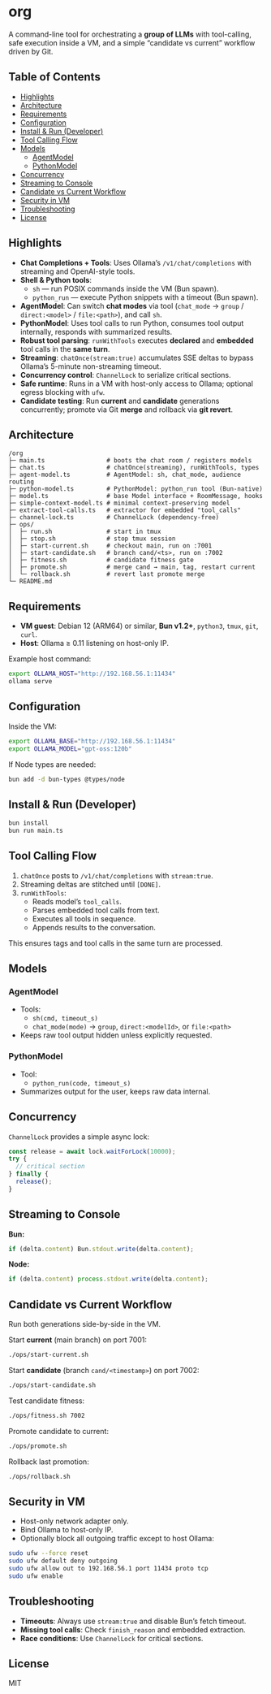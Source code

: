 # org

A command-line tool for orchestrating a **group of LLMs** with tool-calling, safe execution inside a VM, and a simple “candidate vs current” workflow driven by Git.

## Table of Contents
- [Highlights](#highlights)
- [Architecture](#architecture)
- [Requirements](#requirements)
- [Configuration](#configuration)
- [Install & Run (Developer)](#install--run-developer)
- [Tool Calling Flow](#tool-calling-flow)
- [Models](#models)
  - [AgentModel](#agentmodel)
  - [PythonModel](#pythonmodel)
- [Concurrency](#concurrency)
- [Streaming to Console](#streaming-to-console)
- [Candidate vs Current Workflow](#candidate-vs-current-workflow)
- [Security in VM](#security-in-vm)
- [Troubleshooting](#troubleshooting)
- [License](#license)

## Highlights

- **Chat Completions + Tools**: Uses Ollama’s `/v1/chat/completions` with streaming and OpenAI-style tools.
- **Shell & Python tools**:  
  - `sh` — run POSIX commands inside the VM (Bun spawn).  
  - `python_run` — execute Python snippets with a timeout (Bun spawn).
- **AgentModel**: Can switch **chat modes** via tool (`chat_mode` → `group` / `direct:<model>` / `file:<path>`), and call `sh`.
- **PythonModel**: Uses tool calls to run Python, consumes tool output internally, responds with summarized results.
- **Robust tool parsing**: `runWithTools` executes **declared** and **embedded** tool calls in the **same turn**.
- **Streaming**: `chatOnce(stream:true)` accumulates SSE deltas to bypass Ollama’s 5-minute non-streaming timeout.
- **Concurrency control**: `ChannelLock` to serialize critical sections.
- **Safe runtime**: Runs in a VM with host-only access to Ollama; optional egress blocking with `ufw`.
- **Candidate testing**: Run **current** and **candidate** generations concurrently; promote via Git **merge** and rollback via **git revert**.

## Architecture

```
/org
├─ main.ts                 # boots the chat room / registers models
├─ chat.ts                 # chatOnce(streaming), runWithTools, types
├─ agent-model.ts          # AgentModel: sh, chat_mode, audience routing
├─ python-model.ts         # PythonModel: python_run tool (Bun-native)
├─ model.ts                # base Model interface + RoomMessage, hooks
├─ simple-context-model.ts # minimal context-preserving model
├─ extract-tool-calls.ts   # extractor for embedded "tool_calls"
├─ channel-lock.ts         # ChannelLock (dependency-free)
├─ ops/
│  ├─ run.sh               # start in tmux
│  ├─ stop.sh              # stop tmux session
│  ├─ start-current.sh     # checkout main, run on :7001
│  ├─ start-candidate.sh   # branch cand/<ts>, run on :7002
│  ├─ fitness.sh           # candidate fitness gate
│  ├─ promote.sh           # merge cand → main, tag, restart current
│  └─ rollback.sh          # revert last promote merge
└─ README.md
```

## Requirements

- **VM guest**: Debian 12 (ARM64) or similar, **Bun v1.2+**, `python3`, `tmux`, `git`, `curl`.
- **Host**: Ollama ≥ 0.11 listening on host-only IP.

Example host command:

```bash
export OLLAMA_HOST="http://192.168.56.1:11434"
ollama serve
```

## Configuration

Inside the VM:

```bash
export OLLAMA_BASE="http://192.168.56.1:11434"
export OLLAMA_MODEL="gpt-oss:120b"
```

If Node types are needed:

```bash
bun add -d bun-types @types/node
```

## Install & Run (Developer)

```bash
bun install
bun run main.ts
```

## Tool Calling Flow

1. `chatOnce` posts to `/v1/chat/completions` with `stream:true`.
2. Streaming deltas are stitched until `[DONE]`.
3. `runWithTools`:
   - Reads model’s `tool_calls`.
   - Parses embedded tool calls from text.
   - Executes all tools in sequence.
   - Appends results to the conversation.

This ensures tags and tool calls in the same turn are processed.

## Models

### AgentModel

- Tools:
  - `sh(cmd, timeout_s)`
  - `chat_mode(mode)` → `group`, `direct:<modelId>`, or `file:<path>`
- Keeps raw tool output hidden unless explicitly requested.

### PythonModel

- Tool:
  - `python_run(code, timeout_s)`
- Summarizes output for the user, keeps raw data internal.

## Concurrency

`ChannelLock` provides a simple async lock:

```ts
const release = await lock.waitForLock(10000);
try {
  // critical section
} finally {
  release();
}
```

## Streaming to Console

**Bun:**

```ts
if (delta.content) Bun.stdout.write(delta.content);
```

**Node:**

```ts
if (delta.content) process.stdout.write(delta.content);
```

## Candidate vs Current Workflow

Run both generations side-by-side in the VM.

Start **current** (main branch) on port 7001:

```bash
./ops/start-current.sh
```

Start **candidate** (branch `cand/<timestamp>`) on port 7002:

```bash
./ops/start-candidate.sh
```

Test candidate fitness:

```bash
./ops/fitness.sh 7002
```

Promote candidate to current:

```bash
./ops/promote.sh
```

Rollback last promotion:

```bash
./ops/rollback.sh
```

## Security in VM

- Host-only network adapter only.
- Bind Ollama to host-only IP.
- Optionally block all outgoing traffic except to host Ollama:

```bash
sudo ufw --force reset
sudo ufw default deny outgoing
sudo ufw allow out to 192.168.56.1 port 11434 proto tcp
sudo ufw enable
```

## Troubleshooting

- **Timeouts**: Always use `stream:true` and disable Bun’s fetch timeout.
- **Missing tool calls**: Check `finish_reason` and embedded extraction.
- **Race conditions**: Use `ChannelLock` for critical sections.

## License

MIT
